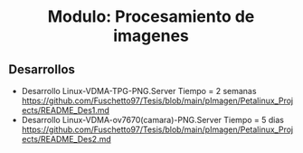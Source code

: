 <h1 align="center"> Modulo: Procesamiento de imagenes </h1> 

## Desarrollos

* Desarrollo Linux-VDMA-TPG-PNG.Server Tiempo = 2 semanas https://github.com/Fuschetto97/Tesis/blob/main/pImagen/Petalinux_Projects/README_Des1.md
* Desarrollo Linux-VDMA-ov7670(camara)-PNG.Server Tiempo = 5 dias https://github.com/Fuschetto97/Tesis/blob/main/pImagen/Petalinux_Projects/README_Des2.md














